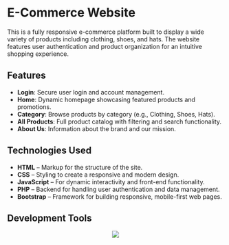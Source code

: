 # E-Commerce Website

This is a fully responsive e-commerce platform built to display a wide variety of products including clothing, shoes, and hats. The website features user authentication and product organization for an intuitive shopping experience.

## Features

- **Login**: Secure user login and account management.
- **Home**: Dynamic homepage showcasing featured products and promotions.
- **Category**: Browse products by category (e.g., Clothing, Shoes, Hats).
- **All Products**: Full product catalog with filtering and search functionality.
- **About Us**: Information about the brand and our mission.

## Technologies Used

- **HTML** – Markup for the structure of the site.
- **CSS** – Styling to create a responsive and modern design.
- **JavaScript** – For dynamic interactivity and front-end functionality.
- **PHP** – Backend for handling user authentication and data management.
- **Bootstrap** – Framework for building responsive, mobile-first web pages.

## Development Tools 

<p align="center">
  <a href="https://skillicons.dev">
    <img src="https://imgs.search.brave.com/DYf_5lkP3ds1GnMFlU93-ggc4mvthxdgIXvLqgKd4bw/rs:fit:500:0:0:0/g:ce/aHR0cHM6Ly91cGxv/YWQud2lraW1lZGlh/Lm9yZy93aWtpcGVk/aWEvY29tbW9ucy85/LzlhL1Zpc3VhbF9T/dHVkaW9fQ29kZV8x/LjM1X2ljb24uc3Zn"/>
  </a>
</p>

